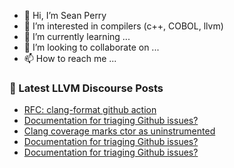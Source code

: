 - 👋 Hi, I’m Sean Perry
- 👀 I’m interested in compilers (c++, COBOL, llvm)
- 🌱 I’m currently learning ...
- 💞️ I’m looking to collaborate on ...
- 📫 How to reach me ...

<!---
s66perry/s66perry is a ✨ special ✨ repository because its `README.md` (this file) appears on your GitHub profile.
You can click the Preview link to take a look at your changes.
--->
### 📕 Latest LLVM Discourse Posts

<!-- DISCOURSE-LLVM:START -->
- [RFC: clang-format github action](https://discourse.llvm.org/t/rfc-clang-format-github-action/73391?page=2#post_33)
- [Documentation for triaging Github issues?](https://discourse.llvm.org/t/documentation-for-triaging-github-issues/73487#post_12)
- [Clang coverage marks ctor as uninstrumented](https://discourse.llvm.org/t/clang-coverage-marks-ctor-as-uninstrumented/73286#post_6)
- [Documentation for triaging Github issues?](https://discourse.llvm.org/t/documentation-for-triaging-github-issues/73487#post_11)
- [Documentation for triaging Github issues?](https://discourse.llvm.org/t/documentation-for-triaging-github-issues/73487#post_10)
<!-- DISCOURSE-LLVM:END -->
